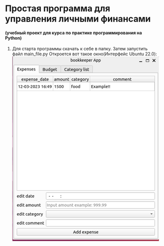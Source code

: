 # Простая программа для управления личными финансами
#### (учебный проект для курса по практике программирования на Python)

1) Для старта программы скачать к себе в папку. Затем запустить файл main_file.py
Откроется вот такое окно(Интерфейс Ubuntu 22.0):
![Image-alt](app1.png)
